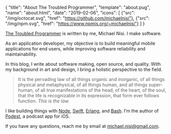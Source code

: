 {
  "title": "About The Troubled Programmer",
  "template": "about.pug",
  "name": "about.html",
  "date": "2019-02-06",
  "icons": [
    {"src": "/img/octocat.svg", "href": "https://github.com/michaelnisi"},
    {"src": "/img/npm.svg", "href": "https://www.npmjs.org/~michaelnisi"}
  ]
}

[The Troubled Programmer](/) is written by me, Michael Nisi. I make software.

As an application developer, my objective is to build meaningful mobile applications for end users, while improving software reliability and maintainability.

In this blog, I write about software making, open source, and quality. With my background in art and design, I bring a holistic perspective to the field.

> It is the pervading law of all things organic and inorganic, of all things physical and metaphysical, of all things human, and all things super-human, of all true manifestations of the head, of the heart, of the soul, that the life is recognizable in its expression, that form ever follows function. *This is the law.*

I like building things with [Node](https://github.com/michaelnisi/manger), [Swift](https://github.com/michaelnisi/fileproxy), [Erlang](https://github.com/michaelnisi/feeder), and [Bash](https://www.gnu.org/software/bash/). I’m the author of [Podest](https://itunes.apple.com/us/app/podest/id794983364), a podcast app for iOS.

If you have any questions, reach me by email at <michael.nisi@gmail.com>.
